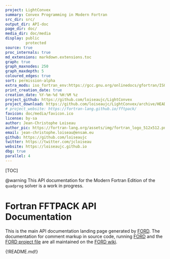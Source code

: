```yaml
---
project: LightConvex
summary: Convex Programming in Modern Fortran
src_dir: src/
output_dir: API-doc
page_dir: doc/
media_dir: doc/media
display: public
         protected
source: true
proc_internals: true
md_extensions: markdown.extensions.toc
graph: true
graph_maxnodes: 250
graph_maxdepth: 5
coloured_edges: true
sort: permission-alpha
extra_mods: iso_fortran_env:https://gcc.gnu.org/onlinedocs/gfortran/ISO_005fFORTRAN_005fENV.html
print_creation_date: true
creation_date: %Y-%m-%d %H:%M %z
project_github: https://github.com/loiseaujc/LightConvex
project_download: https://github.com/loiseaujc/LightConvex/archive/HEAD.zip
# project_website: https://fortran-lang.github.io/fftpack/
favicon: doc/media/favicon.ico
license: by-sa
author: Jean-Christophe Loiseau
author_pic: https://fortran-lang.org/assets/img/fortran_logo_512x512.png
email: jean-christophe.loiseau@ensam.eu
github: https://github.com/loiseaujc
twitter: https://twitter.com/jcloiseau
website: https://loiseaujc.github.io
dbg: true
parallel: 4
---
```


[TOC]

@warning This API documentation for the Modern Fortran Edition of the `quadprog` solver is a work in progress.

Fortran FFTPACK API Documentation
=================================

This is the main API documentation landing page generated by [FORD].
The documentation for comment markup in source code, running [FORD] and the [FORD project file] are all maintained on the [FORD wiki].

[FORD]: https://github.com/Fortran-FOSS-Programmers/ford#readme
[FORD wiki]: https://github.com/Fortran-FOSS-Programmers/ford/wiki
[FORD project file]: https://github.com/fortran-lang/fftpack/blob/HEAD/API-doc-FORD-file.md

{!README.md!}
